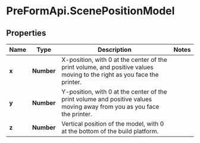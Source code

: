 # PreFormApi.ScenePositionModel

## Properties

Name | Type | Description | Notes
------------ | ------------- | ------------- | -------------
**x** | **Number** | X-position, with 0 at the center of the print volume, and positive values moving to the right as you face the printer. | 
**y** | **Number** | Y-position, with 0 at the center of the print volume and positive values moving away from you as you face the printer. | 
**z** | **Number** | Vertical position of the model, with 0 at the bottom of the build platform. | 


